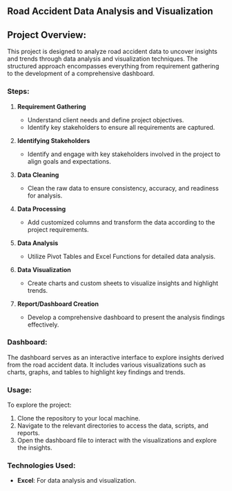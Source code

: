 ## Road Accident Data Analysis and Visualization

## Project Overview: 

This project is designed to analyze road accident data to uncover insights and trends through data analysis and visualization techniques. The structured approach encompasses everything from requirement gathering to the development of a comprehensive dashboard.

### Steps:

1. **Requirement Gathering**
   - Understand client needs and define project objectives.
   - Identify key stakeholders to ensure all requirements are captured.

2. **Identifying Stakeholders**
   - Identify and engage with key stakeholders involved in the project to align goals and expectations.

3. **Data Cleaning**
   - Clean the raw data to ensure consistency, accuracy, and readiness for analysis.

4. **Data Processing**
   - Add customized columns and transform the data according to the project requirements.

5. **Data Analysis**
   - Utilize Pivot Tables and Excel Functions for detailed data analysis.

6. **Data Visualization**
   - Create charts and custom sheets to visualize insights and highlight trends.

7. **Report/Dashboard Creation**
   - Develop a comprehensive dashboard to present the analysis findings effectively.

### Dashboard:

The dashboard serves as an interactive interface to explore insights derived from the road accident data. It includes various visualizations such as charts, graphs, and tables to highlight key findings and trends.

### Usage:

To explore the project:
1. Clone the repository to your local machine.
2. Navigate to the relevant directories to access the data, scripts, and reports.
3. Open the dashboard file to interact with the visualizations and explore the insights.

### Technologies Used:
- **Excel**: For data analysis and visualization.
  
